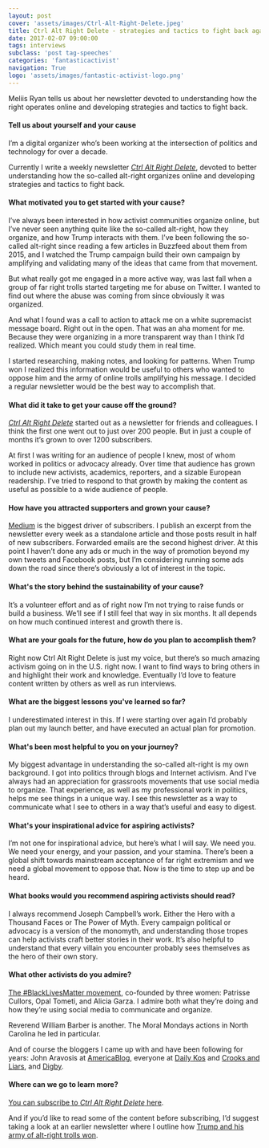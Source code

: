 ```yaml
---
layout: post
cover: 'assets/images/Ctrl-Alt-Right-Delete.jpeg'
title: Ctrl Alt Right Delete - strategies and tactics to fight back against the alt-right
date: 2017-02-07 09:00:00
tags: interviews
subclass: 'post tag-speeches'
categories: 'fantasticactivist'
navigation: True
logo: 'assets/images/fantastic-activist-logo.png'
---
```


Meliis Ryan tells us about her newsletter devoted to understanding how the right operates online and developing strategies and tactics to fight back.

#### Tell us about yourself and your cause

I’m a digital organizer who’s been working at the intersection of politics and technology for over a decade. 

Currently I write a weekly newsletter *[Ctrl Alt Right Delete](https://actionnetwork.org/forms/ctrl-alt-right-delete-newsletter-2)*, devoted to better understanding how the so-called alt-right organizes online and developing strategies and tactics to fight back. 

#### What motivated you to get started with your cause?

I’ve always been interested in how activist communities organize online, but I’ve never seen anything quite like the so-called alt-right, how they organize, and how Trump interacts with them. I’ve been following the so-called alt-right since reading a few articles in Buzzfeed about them from 2015, and I watched the Trump campaign build their own campaign by amplifying and validating many of the ideas that came from that movement.

But what really got me engaged in a more active way, was last fall when a group of far right trolls started targeting me for abuse on Twitter. I wanted to find out where the abuse was coming from since obviously it was organized.

And what I found was a call to action to attack me on a white supremacist message board. Right out in the open. That was an aha moment for me. Because they were organizing in a more transparent way than I think I’d realized. Which meant you could study them in real time.

I started researching, making notes, and looking for patterns. When Trump won I realized this information would be useful to others who wanted to oppose him and the army of online trolls amplifying his message. I decided a regular newsletter would be the best way to accomplish that.

#### What did it take to get your cause off the ground?

*[Ctrl Alt Right Delete](https://actionnetwork.org/forms/ctrl-alt-right-delete-newsletter-2)* started out as a newsletter for friends and colleagues. I think the first one went out to just over 200 people. But in just a couple of months it’s grown to over 1200 subscribers. 

At first I was writing for an audience of people I knew, most of whom worked in politics or advocacy already. Over time that audience has grown to include new activists, academics, reporters, and a sizable European readership. I’ve tried to respond to that growth by making the content as useful as possible to a wide audience of people. 

#### How have you attracted supporters and grown your cause?

<a href="https://medium.com/@melissaryan/ctrl-alt-right-delete-6eefe75541fb#.w20lbkzfv">Medium</a> is the biggest driver of subscribers. I publish an excerpt from the newsletter every week as a standalone article and those posts result in half of new subscribers. Forwarded emails are the second highest driver. At this point I haven’t done any ads or much in the way of promotion beyond my own tweets and Facebook posts, but I’m considering running some ads down the road since there’s obviously a lot of interest in the topic. 

#### What's the story behind the sustainability of your cause?

It’s a volunteer effort and as of right now I’m not trying to raise funds or build a business. We’ll see if I still feel that way in six months. It all depends on how much continued interest and growth there is. 

#### What are your goals for the future, how do you plan to accomplish them?
 
Right now Ctrl Alt Right Delete is just my voice, but there’s so much amazing activism going on in the U.S. right now. I want to find ways to bring others in and highlight their work and knowledge. Eventually I’d love to feature content written by others as well as run interviews. 

#### What are the biggest lessons you've learned so far?

I underestimated interest in this. If I were starting over again I’d probably plan out my launch better, and have executed an actual plan for promotion. 

#### What's been most helpful to you on your journey?

My biggest advantage in understanding the so-called alt-right is my own background. I got into politics through blogs and Internet activism. And I’ve always had an appreciation for grassroots movements that use social media to organize. That experience, as well as my professional work in politics, helps me see things in a unique way. I see this newsletter as a way to communicate what I see to others in a way that’s useful and easy to digest. 

#### What's your inspirational advice for aspiring activists?

I’m not one for inspirational advice, but here’s what I will say. We need you. We need your energy, and your passion, and your stamina. There’s been a global shift towards mainstream acceptance of far right extremism and we need a global movement to oppose that. Now is the time to step up and be heard. 

#### What books would you recommend aspiring activists should read?

I always recommend Joseph Campbell’s work. Either the Hero with a Thousand Faces or The Power of Myth. Every campaign political or advocacy is a version of the monomyth, and understanding those tropes can help activists craft better stories in their work. It’s also helpful to understand that every villain you encounter probably sees themselves as the hero of their own story.

#### What other activists do you admire?

[The #BlackLivesMatter movement](http://blacklivesmatter.com/), co-founded by three women: Patrisse Cullors, Opal Tometi, and Alicia Garza. I admire both what they’re doing and how they’re using social media to communicate and organize.

Reverend William Barber is another. The Moral Mondays actions in North Carolina he led in particular.

And of course the bloggers I came up with and have been following for years: John Aravosis at [AmericaBlog](http://americablog.com/), everyone at [Daily Kos](http://www.dailykos.com/) and [Crooks and Liars](http://crooksandliars.com/), and [Digby](http://digbysblog.blogspot.com/). 

#### Where can we go to learn more?

[You can subscribe to *Ctrl Alt Right Delete* here](https://actionnetwork.org/forms/ctrl-alt-right-delete-newsletter-2).

And if you’d like to read some of the content before subscribing, I’d suggest taking a look at an earlier newsletter where I outline how [Trump and his army of alt-right trolls won](https://medium.com/@melissaryan/how-trump-and-his-army-beat-us-online-8be518306b35#.3688d1kgk). 
